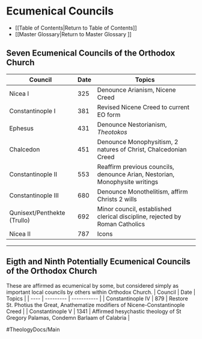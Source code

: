 # Ecumenical Councils
- [[Table of Contents|Return to Table of Contents]]
- [[Master Glossary|Return to Master Glossary ]]

## Seven Ecumenical Councils of the Orthodox Church
| Council | Date | Topics | 
| ---- | --------- | ----------- | 
| Nicea I | 325 | Denounce Arianism, Nicene Creed |
| Constantinople I | 381 | Revised Nicene Creed to current EO form |
| Ephesus | 431 | Denounce Nestorianism, *Theotokos* |
| Chalcedon | 451 | Denounce Monophysitism, 2 natures of Christ, Chalcedonian Creed |
| Constantinople II | 553 | Reaffirm previous councils, denounce Arian, Nestorian, Monophysite writings |
| Constantinople III | 680 | Denounce Monothelitism, affirm Christs 2 wills |
| Qunisext/Penthekte (Trullo) | 692 | Minor council, established clerical discipline, rejected by Roman Catholics |
| Nicea II | 787 | Icons |

---

## Eigth and Ninth Potentially Ecumenical Councils of the Orthodox Church
These are affirmed as ecumenical by some, but considered simply as important local councils by others within Orthodox Church.
| Council | Date | Topics | 
| ---- | --------- | ----------- | 
| Constantinople IV | 879 | Restore St. Photius the Great, Anathematize modifiers of Nicene-Constantinople Creed |
| Constantinople V | 1341 | Affirmed hesychastic theology of St Gregory Palamas, Condemn Barlaam of Calabria |





#TheologyDocs/Main